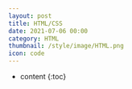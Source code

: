 ```yaml
---
layout: post
title: HTML/CSS
date: 2021-07-06 00:00
category: HTML
thumbnail: /style/image/HTML.png
icon: code
---
```


* content
{:toc}